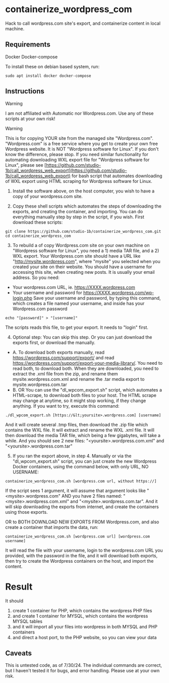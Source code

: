 # containerize_wordpress_com
Hack to call wordpress.com site's export, and containerize content in local machine.

## Requirements
Docker
Docker-compose

To install these on debian based system, run:
```
sudo apt install docker docker-compose
```

## Instructions
> [!WARNING]
> I am not affiliated with Automatic nor Wordpress.com.  Use any of these scripts at your own risk!

> [!WARNING]
> This is for copying YOUR site from the managed site "Wordpress.com".  "Wordpress.com" is a free service where you get to create your own free Wordpress website.  It is NOT "Wordpress software for Linux".  If you don't know the difference, please stop.
> If you need similar functionality for automating downloading WXL export file for "Wordpress software for Linux", please see [https://github.com/studio-1b/call_wordpress_web_export](https://github.com/studio-1b/call_wordpress_web_export) for bash script that automates downloading of WXL export using HTML scraping for Wordpress software for Linux.  

1. Install the software above, on the host computer, you wish to have a copy of your wordpress.com site.

2. Copy these shell scripts which automates the steps of downloading the exports, and creating the container, and importing.  You can do everything manually step by step in the script, if you wish.  First download these scripts:
```
git clone https://github.com/studio-1b/containerize_wordpress_com.git
cd containerize_wordpress_com
```

3. To rebuild a of copy Wordpress.com site on your own machine on "Wordpress software for Linux", you need a 1) media TAR file, and a 2) WXL export.  Your Wordpress.com site should have a URL like "http://mysite.wordpress.com", where "mysite" you selected when you created your site on their website.  You should have a username for accessing this site, when creating new posts.  It is usually your email address.  So you need:
* Your wordpress.com URL, ie. https://XXXX.wordpress.com
* Your username and password for https://XXXX.wordpress.com/wp-login.php
Save your username and password, by typing this command, which creates a file named your username, and inside has your Wordpress.com password
```
echo "[password]" > "[username]"
```
The scripts reads this file, to get your export.  It needs to "login" first.

4. Optional step: You can skip this step.  Or you can just download the exports first, or download the manually.  
* A. To download both exports manually, read https://wordpress.com/support/export/ and read https://wordpress.com/support/export-your-media-library/.  You need to read both, to download both.  When they are downloaded, you need to extract the .xml file from the zip, and rename them mysite.wordpress.com.xml and rename the .tar media export to mysite.wordpress.com.tar
* B. OR You can use the "dl_wpcom_export.sh" script, which automates a HTML-scrape, to download both files to your host.  The HTML scrape may change at anytime, so it might stop working, if they change anything.  If you want to try, execute this command:
```
./dl_wpcom_export.sh [https://&lt;yoursite>.wordpress.com] [username]
```
And it will create several .tmp files, then download the .zip file which contains the WXL file.  It will extract and rename the WXL .xml file.  It will then download the media TAR file, which being a few gigabytes, will take a while.  And you should see 2 new files: "&lt;yoursite>.wordpress.com.xml" and "&lt;yoursite>.wordpress.com.tar"

5. If you ran the export above, in step 4.  Manually or via the "dl_wpcom_export.sh" script, you can just create the new Wordpress Docker containers, using the command below, with only URL, NO USERNAME:
```
containerize_wordpress_com.sh [wordpress.com url, without https://]
```
If the script sees 1 argument, it will assume that argument looks like "&lt;mysite>.wordpress.com" AND you have 2 files named: "&lt;mysite>.wordpress.com.xml" and "&lt;mysite>.wordpress.com.tar".  And it will skip downloading the exports from internet, and create the containers using those exports.

OR to BOTH DOWNLOAD NEW EXPORTS FROM Wordpress.com, and also create a container that imports the data, run:
```
containerize_wordpress_com.sh [wordpress.com url] [wordpress.com username]
```
It will read the file with your username, login to the wordpress.com URL you provided, with the password in the file, and it will download both exports, then try to create the Wordpress containers on the host, and import the content.


# Result
It should 
1. create 1 container for PHP, which contains the wordpress PHP files
2. and create 1 container for MYSQL, which contains the wordpress MYSQL tables
3. and it will import all your files into wordpress in both MYSQL and PHP containers
4. and direct a host port, to the PHP website, so you can view your data

## Caveats
This is untested code, as of 7/30/24.  The individual commands are correct, but I haven't tested it for bugs, and error handling.  Please use at your own risk.
